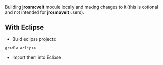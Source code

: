 Building **jrosmoveit** module locally and making changes to it (this is optional and not intended for **jrosmoveit** users).

## With Eclipse

- Build eclipse projects:

``` bash
gradle eclipse
```

- Import them into Eclipse
